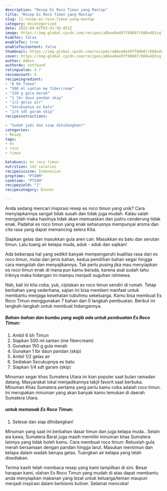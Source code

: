 ```yaml
---
description: "Resep Es Roco Timun yang Mantap"
title: "Resep Es Roco Timun yang Mantap"
slug: 11-resep-es-roco-timun-yang-mantap
category: Uncategorized
date: 2022-09-02T03:41:50.851Z
image: https://img-global.cpcdn.com/recipes/a8bea0e497f88607/680x482cq70/es-roco-timun-foto-resep-utama.jpg
hideToc: false
enableToc: true
enableTocContent: false
thumbnail: https://img-global.cpcdn.com/recipes/a8bea0e497f88607/680x482cq70/es-roco-timun-foto-resep-utama.jpg
cover: https://img-global.cpcdn.com/recipes/a8bea0e497f88607/680x482cq70/es-roco-timun-foto-resep-utama.jpg
author: Admin
authorAv: notfound
ratingvalue: 4.7
reviewcount: 4
recipeingredient:
- "6 bh Timun"
- "500 ml santan me fibercream"
- "150 g gula merah"
- "1 lbr daun pandan skip"
- "1/2 gelas air"
- "Secukupnya es batu"
- "1/4 sdt garam skip"
recipeinstructions:

- "Sudah jadi dan siap dihidangkan!"
categories:
- Resep
tags:
- es
- roco
- timun

katakunci: es roco timun 
nutrition: 142 calories
recipecuisine: Indonesian
preptime: "PT40M"
cooktime: "PT54M"
recipeyield: "1"
recipecategory: Dinner

---
```





Anda sedang mencari inspirasi resep es roco timun yang unik? Cara menyiapkannya sangat tidak susah dan tidak juga mudah. Kalau salah mengolah maka hasilnya tidak akan memuaskan dan justru cenderung tidak enak. Padahal es roco timun yang enak seharusnya mempunyai aroma dan cita rasa yang dapat memancing selera Kita.





Siapkan gelas dan masukkan gula aren cair. Masukkan es batu dan serutan timun. Lalu tuang air kelapa muda, aduk - aduk dan sajikan!

Ada beberapa hal yang sedikit banyak mempengaruhi kualitas rasa dari es roco timun, mulai dari jenis bahan, kedua pemilihan bahan segar hingga cara mengolah dan menyajikannya. Tak perlu pusing jika mau menyiapkan es roco timun enak di mana pun kamu berada, karena asal sudah tahu triknya maka hidangan ini mampu menjadi suguhan istimewa.






Nah, kali ini kita coba, yuk, ciptakan es roco timun sendiri di rumah. Tetap berbahan yang sederhana, sajian ini bisa memberi manfaat untuk membantu menjaga kesehatan tubuhmu sekeluarga. Kamu bisa membuat Es Roco Timun menggunakan 7 bahan dan 0 langkah pembuatan. Berikut ini langkah-langkah untuk membuat hidangannya.

<!--inarticleads1-->

##### Bahan-bahan dan bumbu yang wajib ada untuk pembuatan Es Roco Timun:

1. Ambil 6 bh Timun
1. Siapkan 500 ml santan (me fibercream)
1. Gunakan 150 g gula merah
1. Gunakan 1 lbr daun pandan (skip)
1. Ambil 1/2 gelas air
1. Sediakan Secukupnya es batu
1. Siapkan 1/4 sdt garam (skip)


Minuman segar khas Sumatera Utara ini kian populer saat bulan ramadan datang. Masyarakat lokal menjadikannya takjil favorit saat berbuka. MInuman Khas Sumatera pertama yang perlu kamu coba adalah roco timun. Ini merupakan minuman yang akan banyak kamu temukan di daerah Sumatera Utara. 

<!--inarticleads2-->

#####  untuk memasak Es Roco Timun:


1. Selesai dan siap dihidangkan!

Minuman yang saat ini berbahan dasar timun dan juga kelapa muda.. Selain aia kawa, Sumatera Barat juga masih memiliki minuman khas Sumatera lainnya yang tidak boleh kamu. Cara membuat roco timun: Rebuslah gula merah bersamaan dengan pandan hingga larut. Masukan mentimun dan kelapa dalam wadah berupa gelas. Tuangkan air kelapa yang telah disediakan. 

Terima kasih telah membaca resep yang kami tampilkan di sini. Besar harapan kami, olahan Es Roco Timun yang mudah di atas dapat membantu anda menyiapkan makanan yang lezat untuk keluarga/teman maupun menjadi inspirasi dalam berbisnis kuliner. Selamat mencoba!
